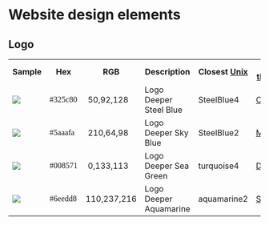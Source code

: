 <!--
#
# Licensed to the Apache Software Foundation (ASF) under one or more
# contributor license agreements.  See the NOTICE file distributed with
# this work for additional information regarding copyright ownership.
# The ASF licenses this file to You under the Apache License, Version 2.0
# (the "License"); you may not use this file except in compliance with
# the License.  You may obtain a copy of the License at
#
#     http://www.apache.org/licenses/LICENSE-2.0
#
# Unless required by applicable law or agreed to in writing, software
# distributed under the License is distributed on an "AS IS" BASIS,
# WITHOUT WARRANTIES OR CONDITIONS OF ANY KIND, either express or implied.
# See the License for the specific language governing permissions and
# limitations under the License.
#
-->

# Website design elements

## Logo

<table class="logo-colors" cellspacing="8" cellpadding="8">
<tbody>
<tr style="height: 21px;">
<th style="height: 21px;" width="100px">Sample</th>
<th style="height: 21px;">Hex</th>
<th style="height: 21px;">RGB</th>
<th style="height: 21px;">Description</th>
<th style="height: 21px;">Closest <a href="http://people.csail.mit.edu/jaffer/Color/rgb.txt">Unix</a></th>
<th style="height: 21px;"><a href="http://chir.ag/projects/name-that-color/">Name that color</a></th>
<th style="height: 21px;"><a href="http://www.color-blindness.com/color-name-hue/">Color Name Hue</a></th>
</tr>
<tr style="height: 21px;">
<td><img src="https://via.placeholder.com/40x40/325c80/325c80"></td>
<td style="font-family: Lucida Console; height: 21px;">#325c80</td>
<td style="height: 21px;">&nbsp;50,92,128</td>
<td style="height: 21px;">Logo Deeper Steel Blue</td>
<td style="height: 21px;">SteelBlue4</td>
<td style="height: 21px;"><a href="http://chir.ag/projects/name-that-color/#325C80">Chambray</a></td>
<td style="height: 21px;">St Tropaz</td>
</tr>
<tr style="height: 21px;">
<td><img src="https://via.placeholder.com/40x40/5aaafa/5aaafa"></td>
<td style="font-family: Lucida Console; height: 21px;">#5aaafa</td>
<td style="height: 21px;">&nbsp;210,64,98</td>
<td style="height: 21px;">Logo Deeper Sky Blue</td>
<td style="height: 21px;">SteelBlue2</td>
<td style="height: 21px;"><a href="http://chir.ag/projects/name-that-color/#5AAAFA">Malibu</a></td>
<td style="height: 21px;">Maya Blue</td>
</tr>
<tr style="height: 21.5px;">
<td><img src="https://via.placeholder.com/40x40/008571/008571"></td>
<td style="font-family: Lucida Console; height: 21.5px;">#008571</td>
<td style="height: 21.5px;">&nbsp;0,133,113</td>
<td style="height: 21.5px;">Logo Deeper Sea Green</td>
<td style="height: 21.5px;">turquoise4</td>
<td style="height: 21.5px;"><a href="http://chir.ag/projects/name-that-color/#008571">Deep Sea</a></td>
<td style="height: 21.5px;">Observatory</td>
</tr>
<tr style="height: 21px;">
<td><img src="https://via.placeholder.com/40x40/6eedd8/6eedd8"></td>
<td style="font-family: Lucida Console; height: 21px;">#6eedd8</td>
<td style="height: 21px;">110,237,216 </td>
<td style="height: 21px;">Logo Deeper Aquamarine</td>
<td style="height: 21px;">aquamarine2</td>
<td style="height: 21px;"><a href="http://chir.ag/projects/name-that-color/#6EEDD8">Spray</a></td>
<td style="height: 21px;">Turquoise Blue</td>
</tr>
</tbody>
</table>
<p>&nbsp;</p>
